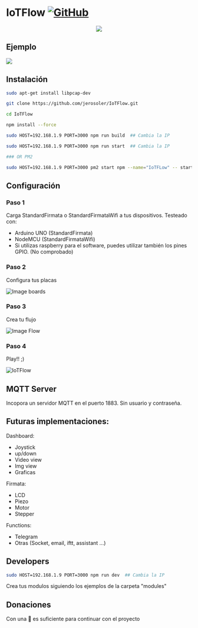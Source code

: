 # IoTFlow [![GitHub](https://img.shields.io/github/license/mashape/apistatus.svg)](https://github.com/neonious/lowjs/blob/master/LICENSE)
<p align="center">
  <img src="https://github.com/jerosoler/IoTFlow/blob/master/static/logo.png">
</p>

## Ejemplo
[![](http://img.youtube.com/vi/U8ZKvRl_Wt8/0.jpg)](http://www.youtube.com/watch?v=U8ZKvRl_Wt8 "IoTFlow - Ejemplo led")

## Instalación


``` bash
sudo apt-get install libpcap-dev

git clone https://github.com/jerosoler/IoTFlow.git

cd IoTFlow

npm install --force

sudo HOST=192.168.1.9 PORT=3000 npm run build  ## Cambia la IP

sudo HOST=192.168.1.9 PORT=3000 npm run start  ## Cambia la IP

### OR PM2

sudo HOST=192.168.1.9 PORT=3000 pm2 start npm --name="IoTFLow" -- start

```

## Configuración
### Paso 1
Carga StandardFirmata o StandardFirmataWifi a tus dispositivos.
Testeado con:
* Arduino UNO (StandardFirmata)
* NodeMCU (StandardFirmataWifi)
* Si utilizas raspberry para el software, puedes utilizar también los pines GPIO. (No comprobado)

### Paso 2
Configura tus placas

![Image boards](https://github.com/jerosoler/IoTFlow/blob/master/docs/boards.png)

### Paso 3
Crea tu flujo

![Image Flow](https://github.com/jerosoler/IoTFlow/blob/master/docs/flow.png)

### Paso 4
Play!! ;)

![IoTFlow](https://github.com/jerosoler/IoTFlow/blob/master/docs/IoTFlow.png)

## MQTT Server
Incopora un servidor MQTT en el puerto 1883. Sin usuario y contraseña.

## Futuras implementaciones:
Dashboard:
* Joystick
* up/down
* Video view
* Img view
* Graficas

Firmata:
* LCD
* Piezo
* Motor
* Stepper

Functions:
* Telegram
* Otras (Socket, email, iftt, assistant ...)


## Developers
``` bash
sudo HOST=192.168.1.9 PORT=3000 npm run dev  ## Cambia la IP
```

Crea tus modulos siguiendo los ejemplos de la carpeta "modules"

## Donaciones
Con una :star2: es suficiente para continuar con el proyecto
